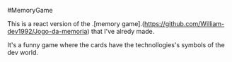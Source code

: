#MemoryGame

This is a react version of the .[memory game].(https://github.com/William-dev1992/Jogo-da-memoria) that I've alredy made.

It's a funny game where the cards have the technollogies's symbols of the dev world.
